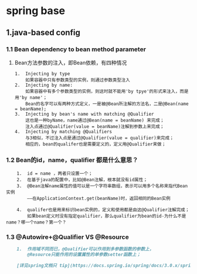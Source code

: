 # spring base

## 1.java-based config
### 1.1 Bean dependency to bean method parameter
1.  Bean方法参数的注入，即Bean依赖，有四种情况
    ```$xslt
    1.  Injecting by type
        如果容器中只有参数类型的实例，则通过参数类型注入 
    2.  Injecting by name:
        如果容器中有多个参数类型的实例，则这时就不能用'by tpye'的形式来注入，而是用'by name'；
        Bean的名字可以有两种方式定义，一是被@Bean所注解的方法名，二是@Bean(name = beanName);
    3.  Injecting by bean's name with matching @Qualifier
        这也是一种byName，name通过@Bean(name = beanName) 来完成；
        注入点通过@Qualifier(value = beanName)注解到参数上来完成；
    4.  Injecting by matching @Qualifiers
        与3相似，不过注入点是通过@Qualifier(value = qualifier)来完成；
        相应的，bean的qualifer也是需要定义的，定义用@Qualifier来做；
    ```

### 1.2 Bean的id，name，qualifier 都是什么意思？
```$xslt
    1.  id = name ，两者只设置一个；
    2.  在基于java的配置中，比如@Bean注解，根本就没有id属性；
    3.  @Bean注解name属性的值可以是一个字符串数组，表示可以用多个名称来指代Bean实例
        ——在ApplicationContext.get(beanName)时，返回相同的Bean实例
    
    4.  qualifer也是用来标识bean实例的，定义和使用都是由这@Qualifier注解完成；
        如果bean定义时没有指定qualifier，那么qualifier为bean的id-为什么不是name？哪一个name？第一个？
```

### 1.3 @Autowire+@Qualifier  VS @Resource
  
```markdown
    1.  作用域不同而已，@Qualifier可以作用到多参数函数的参数上，
        @Resource只能作用的设置属性的单参数setter函数上；
  
    [详见spring文档只 tip](https://docs.spring.io/spring/docs/3.0.x/spring-framework-reference/html/beans.html#beans-autowired-annotation-qualifiers)
```

    